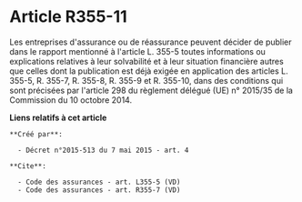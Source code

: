 # Article R355-11

Les entreprises d'assurance ou de réassurance peuvent décider de publier dans le rapport mentionné à l'article L. 355-5
toutes informations ou explications relatives à leur solvabilité et à leur situation financière autres que celles dont la
publication est déjà exigée en application des articles L. 355-5, R. 355-7, R. 355-8, R. 355-9 et R. 355-10, dans des
conditions qui sont précisées par l'article 298 du règlement délégué (UE) n° 2015/35 de la Commission du 10 octobre 2014.

**Liens relatifs à cet article**

	**Créé par**:

	  - Décret n°2015-513 du 7 mai 2015 - art. 4

	**Cite**:

	  - Code des assurances - art. L355-5 (VD)
	  - Code des assurances - art. R355-7 (VD)
